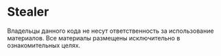 # Stealer
Владельцы данного кода не несут ответственность за использование материалов. Все материалы размещены исключительно в ознакомительных целях.
